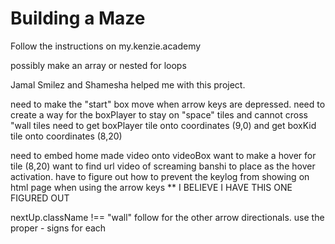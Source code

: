 # Building a Maze

Follow the instructions on my.kenzie.academy

possibly make an array
or nested for loops

Jamal Smilez and Shamesha helped me with this project.




need to make the "start" box move when arrow keys are depressed.
need to create a way for the boxPlayer to stay on "space" tiles and cannot cross "wall tiles
need to get boxPlayer tile onto coordinates (9,0)
and get boxKid tile onto coordinates (8,20)


need to embed home made video onto videoBox
want to make a hover for tile (8,20)
want to find url video of screaming banshi to place as the hover activation.
have to figure out how to prevent the keylog from showing on html page when using the arrow keys **  I BELIEVE I HAVE THIS ONE FIGURED OUT

nextUp.className !== "wall"
follow for the other arrow directionals.  use the proper - signs for each
